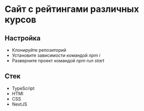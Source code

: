 # Сайт с рейтингами различных курсов

## Настройка
* Клонируйте репозиторий
* Установите зависимости командой *npm i*
* Разверните проект командой *npm run start*

## Стек
* TypeScript
* HTMl
* CSS
* NextJS
